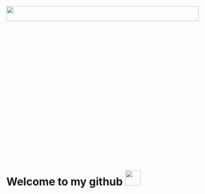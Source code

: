 <p align="center"><img width="100%" height="10%" src="https://www.bu.edu/hic/files/2021/04/ai-top-banner.jpeg"></p>
<h1>Welcome to my github <img src="https://e7.pngegg.com/pngimages/361/694/png-clipart-science-and-technology-technological-sense-round-ui-background-thumbnail.png" width="40"></h1>
